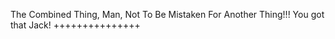 The Combined Thing, Man, Not To Be Mistaken For Another Thing!!! You got that Jack! +++++++++++++++
